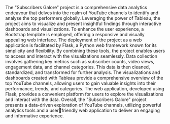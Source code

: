 The "Subscribers Galore" project is a comprehensive data analytics endeavour that delves into 
the realm of YouTube channels to identify and analyse the top performers globally. Leveraging 
the power of Tableau, the project aims to visualize and present insightful findings through 
interactive dashboards and visualizations. To enhance the user experience, a Bootstrap template 
is employed, offering a responsive and visually appealing web interface. The deployment of 
the project as a web application is facilitated by Flask, a Python web framework known for its 
simplicity and flexibility. By combining these tools, the project enables users to access and 
interact with the visualizations seamlessly. Data collection involves gathering key metrics such 
as subscriber counts, video views, engagement data, and channel categories. This data is then 
cleaned, standardized, and transformed for further analysis. The visualizations and dashboards 
created with Tableau provide a comprehensive overview of the top YouTube channels, allowing 
users to gain valuable insights into their performance, trends, and categories. The web 
application, developed using Flask, provides a convenient platform for users to explore the 
visualizations and interact with the data. Overall, the "Subscribers Galore" project presents a 
data-driven exploration of YouTube channels, utilizing powerful analytics tools and a userfriendly web application to deliver an engaging and informative experience.
